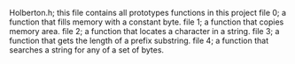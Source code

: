 Holberton.h; this file contains all prototypes functions in this project
file 0; a function that fills memory with a constant byte.
file 1; a function that copies memory area.
file 2;  a function that locates a character in a string.
file 3; a function that gets the length of a prefix substring.
file 4; a function that searches a string for any of a set of bytes.